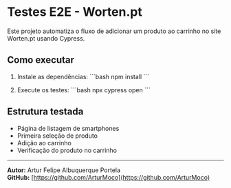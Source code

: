 # Testes E2E - Worten.pt

Este projeto automatiza o fluxo de adicionar um produto ao carrinho no site Worten.pt usando Cypress.

## Como executar

1. Instale as dependências:
\`\`\`bash
npm install
\`\`\`

2. Execute os testes:
\`\`\`bash
npx cypress open
\`\`\`

## Estrutura testada

- Página de listagem de smartphones
- Primeira seleção de produto
- Adição ao carrinho
- Verificação do produto no carrinho

---

**Autor:** Artur Felipe Albuquerque Portela  
**GitHub:** [https://github.com/ArturMoco](https://github.com/ArturMoco)
